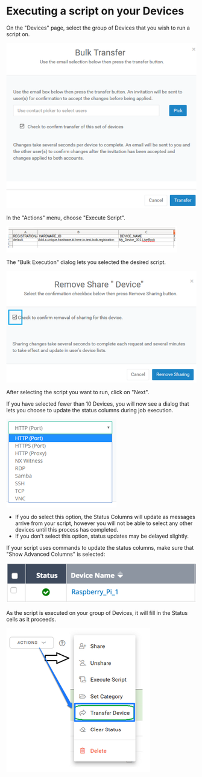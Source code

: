 # Executing a script on your Devices

On the "Devices" page, select the group of Devices that you wish to run a script on.

![](../../.gitbook/assets/image%20%28291%29.png)

In the "Actions" menu, choose "Execute Script".  

![](../../.gitbook/assets/image%20%28401%29.png)

The "Bulk Execution" dialog lets you selected the desired script.  

![](../../.gitbook/assets/image%20%28308%29.png)

After selecting the script you want to run, click on "Next".

If you have selected fewer than 10 Devices, you will now see a dialog that lets you choose to update the status columns during job execution.  

![](../../.gitbook/assets/image%20%28287%29.png)

* If you do select this option, the Status Columns will update as messages arrive from your script, however you will not be able to select any other devices until this process has completed.
* If you don't select this option, status updates may be delayed slightly.

If your script uses commands to update the status columns,  make sure that "Show Advanced Columns" is selected:

![](../../.gitbook/assets/image%20%283%29.png)

As the script is executed on your group of Devices, it will fill in the Status cells as it proceeds.

![](../../.gitbook/assets/image%20%28176%29.png)


